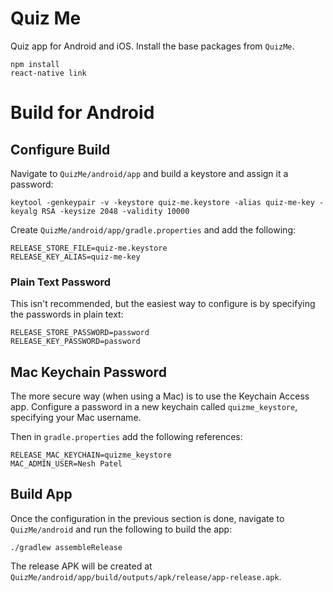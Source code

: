 # Quiz Me

Quiz app for Android and iOS. Install the base packages from `QuizMe`.

```
npm install
react-native link
```

# Build for Android

## Configure Build

Navigate to `QuizMe/android/app` and build a keystore and assign it a password:

```
keytool -genkeypair -v -keystore quiz-me.keystore -alias quiz-me-key -keyalg RSA -keysize 2048 -validity 10000
```

Create `QuizMe/android/app/gradle.properties` and add the following:

```
RELEASE_STORE_FILE=quiz-me.keystore
RELEASE_KEY_ALIAS=quiz-me-key
```

### Plain Text Password

This isn't recommended, but the easiest way to configure is by specifying the passwords in plain text:

```
RELEASE_STORE_PASSWORD=password
RELEASE_KEY_PASSWORD=password
```

## Mac Keychain Password

The more secure way (when using a Mac) is to use the Keychain Access app. Configure a password in a new
keychain called `quizme_keystore`, specifying your Mac username.

Then in `gradle.properties` add the following references:

```
RELEASE_MAC_KEYCHAIN=quizme_keystore
MAC_ADMIN_USER=Nesh Patel
```

## Build App

Once the configuration in the previous section is done, navigate to `QuizMe/android` and
run the following to build the app:

```
./gradlew assembleRelease
```

The release APK will be created at `QuizMe/android/app/build/outputs/apk/release/app-release.apk`.
